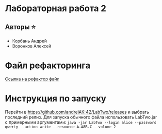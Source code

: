 # Лабораторная работа 2

## Авторы ⭐

* Корбань Андрей
* Воронков Алексей

# Файл рефакторинга
[Ссылка на рефактор файл](https://github.com/andreiAK-42/LabTwo/blob/9a48cdffe02b387d4de609e0579c58dcb9de2d52/refactorPlan.md)

# Инструкция по запуску

Перейти в https://github.com/andreiAK-42/LabTwo/releases и выбрать последний релиз. Для запуска обычного файла использовать LabTwo.jar с примерными аргументами:
``java -jar LabTwo --login alice --password qwerty --action write --resource A.A8B.C --volume 2``
